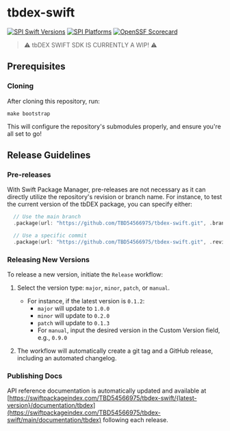 # tbdex-swift

[![SPI Swift Versions](https://img.shields.io/endpoint?url=https%3A%2F%2Fswiftpackageindex.com%2Fapi%2Fpackages%2FTBD54566975%2Ftbdex-swift%2Fbadge%3Ftype%3Dswift-versions)](https://swiftpackageindex.com/TBD54566975/tbdex-swift)
[![SPI Platforms](https://img.shields.io/endpoint?url=https%3A%2F%2Fswiftpackageindex.com%2Fapi%2Fpackages%2FTBD54566975%2Ftbdex-swift%2Fbadge%3Ftype%3Dplatforms)](https://swiftpackageindex.com/TBD54566975/tbdex-swift)
[![OpenSSF Scorecard](https://api.securityscorecards.dev/projects/github.com/TBD54566975/tbdex-swift/badge)](https://securityscorecards.dev/viewer/?uri=github.com/TBD54566975/tbdex-swift)

> ⚠️ tbDEX SWIFT SDK IS CURRENTLY A WIP! ⚠️

## Prerequisites

### Cloning

After cloning this repository, run:

```
make bootstrap
```

This will configure the repository's submodules properly, and ensure you're all set to go!

## Release Guidelines

### Pre-releases

With Swift Package Manager, pre-releases are not necessary as it can directly utilize the repository's revision or branch name. For instance, to test the current version of the tbDEX package, you can specify either:

```swift
  // Use the main branch
  .package(url: "https://github.com/TBD54566975/tbdex-swift.git", .branch("main")),

  // Use a specific commit
  .package(url: "https://github.com/TBD54566975/tbdex-swift.git", .revision("28b3c865742f3b0cb9813f84e9c547425a06ac1d")),
```

### Releasing New Versions

To release a new version, initiate the `Release` workflow:

1. Select the version type: `major`, `minor`, `patch`, or `manual`.

   - For instance, if the latest version is `0.1.2`:
     - `major` will update to `1.0.0`
     - `minor` will update to `0.2.0`
     - `patch` will update to `0.1.3`
     - For `manual`, input the desired version in the Custom Version field, e.g., `0.9.0`

2. The workflow will automatically create a git tag and a GitHub release, including an automated changelog.

### Publishing Docs

API reference documentation is automatically updated and available at [https://swiftpackageindex.com/TBD54566975/tbdex-swift/{latest-version}/documentation/tbdex](https://swiftpackageindex.com/TBD54566975/tbdex-swift/main/documentation/tbdex) following each release.
